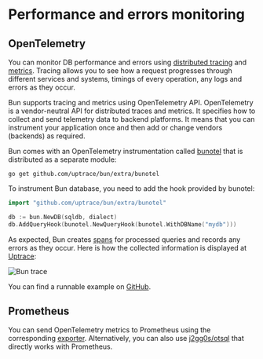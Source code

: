 # Performance and errors monitoring

## OpenTelemetry

You can monitor DB performance and errors using
[distributed tracing](https://opentelemetry.uptrace.dev/guide/distributed-tracing.html) and
[metrics](https://opentelemetry.uptrace.dev/guide/metrics.html). Tracing allows you to see how a
request progresses through different services and systems, timings of every operation, any logs and
errors as they occur.

Bun supports tracing and metrics using OpenTelemetry API. OpenTelemetry is a vendor-neutral API for
distributed traces and metrics. It specifies how to collect and send telemetry data to backend
platforms. It means that you can instrument your application once and then add or change vendors
(backends) as required.

Bun comes with an OpenTelemetry instrumentation called
[bunotel](https://github.com/uptrace/bun/tree/master/extra/bunotel) that is distributed as a
separate module:

```shell
go get github.com/uptrace/bun/extra/bunotel
```

To instrument Bun database, you need to add the hook provided by bunotel:

```go
import "github.com/uptrace/bun/extra/bunotel"

db := bun.NewDB(sqldb, dialect)
db.AddQueryHook(bunotel.NewQueryHook(bunotel.WithDBName("mydb")))
```

As expected, Bun creates
[spans](https://opentelemetry.uptrace.dev/guide/distributed-tracing.html#spans) for processed
queries and records any errors as they occur. Here is how the collected information is displayed at
[Uptrace](https://uptrace.dev/explore/1/groups/?system=db%3Apostgresql&utm_source=bun&utm_campaign=bun-tracing):

![Bun trace](/img/bun-trace.png)

You can find a runnable example on
[GitHub](https://github.com/uptrace/bun/tree/master/example/opentelemetry).

## Prometheus

You can send OpenTelemetry metrics to Prometheus using the corresponding
[exporter](https://opentelemetry.uptrace.dev/guide/prometheus.html). Alternatively, you can also use
[j2gg0s/otsql](https://github.com/j2gg0s/otsql) that directly works with Prometheus.
